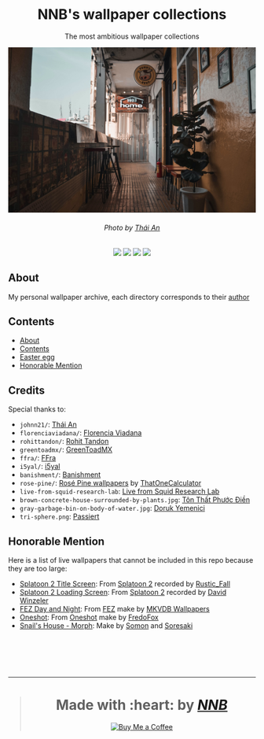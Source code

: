 <h1 align="center">NNB's wallpaper collections</h1>
<p align="center">The most ambitious wallpaper collections</p>
<p align="center"><img src="johnn21/brown-wooden-table-and-chairs-near-white-concrete-building-during-daytime.jpg"></p>
<h6 align="center">Photo by <a href="https://unsplash.com/photos/9F2xgJKw62w">Thái An</a></h6>
<p align="center"><img src="https://img.shields.io/github/watchers/NNBnh/wallpaper-collections?labelColor=585858&color=F7CA88&style=flat-square"> <img src="https://img.shields.io/github/stars/NNBnh/wallpaper-collections?labelColor=585858&color=F7CA88&style=flat-square"> <img src="https://img.shields.io/github/forks/NNBnh/wallpaper-collections?labelColor=585858&color=F7CA88&style=flat-square"> <img src="https://img.shields.io/github/issues/NNBnh/wallpaper-collections?labelColor=585858&color=F7CA88&style=flat-square"></p>

## About
My personal wallpaper archive, each directory corresponds to their [author](#credits)

## Contents
- [About](#about)
- [Contents](#contents)
- [Easter egg](https://youtu.be/cvoyUIIAdrY)
- [Honorable Mention](#honorable-mention)

## Credits
Special thanks to:
- `johnn21/`: [Thái An](https://unsplash.com/@johnn21)
- `florenciaviadana/`: [Florencia Viadana](https://unsplash.com/@florenciaviadana)
- `rohittandon/`: [Rohit Tandon](https://unsplash.com/@rohittandon)
- `greentoadmx/`: [GreenToadMX](https://www.deviantart.com/greentoadmx)
- `ffra/`: [FFra](https://www.deviantart.com/ffra)
- `i5yal/`: [i5yal](https://www.deviantart.com/i5yal)
- `banishment/`: [Banishment](https://www.pixiv.net/en/users/23223750)
- `rose-pine/`: [Rosé Pine wallpapers](https://github.com/rose-pine/wallpapers) by [ThatOneCalculator](https://github.com/thatonecalculator)
- `live-from-squid-research-lab`: [Live from Squid Research Lab](https://splatoonus.tumblr.com)
- `brown-concrete-house-surrounded-by-plants.jpg`: [Tôn Thất Phước Điền](https://unsplash.com/@fodyne)
- `gray-garbage-bin-on-body-of-water.jpg`: [Doruk Yemenici](https://unsplash.com/@dorukyemenici)
- `tri-sphere.png`: [Passiert](https://www.deviantart.com/passiert)

## Honorable Mention
Here is a list of live wallpapers that cannot be included in this repo because they are too large:
- [Splatoon 2 Title Screen](https://steamcommunity.com/sharedfiles/filedetails/?id=1109085399): From [Splatoon 2](https://splatoon2.nintendo.com) recorded by [Rustic_Fall](https://steamcommunity.com/id/Rustic_Fall/myworkshopfiles)
- [Splatoon 2 Loading Screen](https://www.youtube.com/watch?v=CxYA4KzaY54): From [Splatoon 2](https://splatoon2.nintendo.com) recorded by [David Winzeler](https://www.youtube.com/channel/UCSPdoTmEpPg8DNHhNSztAxQ)
- [FEZ Day and Night](https://www.youtube.com/watch?v=kUyhvOZTlzM): From [FEZ](http://fezgame.com) make by [MKVDB Wallpapers](https://www.youtube.com/channel/UCSl1AMD792cmQeTSZF1oVzg)
- [Oneshot](https://steamcommunity.com/sharedfiles/filedetails/?id=1119883896): From [Oneshot](https://futurecat.itch.io/oneshot) make by [FredoFox](https://steamcommunity.com/id/fredo62630/myworkshopfiles)
- [Snail's House - Morph](https://www.youtube.com/watch?v=EfuFyKrjCSo): Make by [Somon](http://twitter.com/somon_png) and [Soresaki](https://twitter.com/1100_2299)

<br><br><br><br>

---

> <h1 align="center">Made with :heart: by <a href="https://github.com/NNBnh"><i>NNB</i></a></h1>
>
> <p align="center"><a href="https://www.buymeacoffee.com/nnbnh"><img src="https://img.shields.io/badge/buy_me_a_coffee%20-%23F7CA88.svg?logo=buy-me-a-coffee&logoColor=333333&style=for-the-badge" alt="Buy Me a Coffee"></p>
